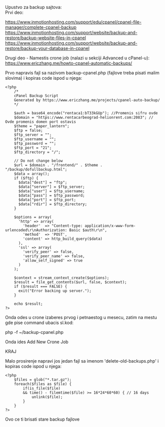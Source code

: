 Upustvo za backup sajtova:<br>
Prvi deo:<br>

https://www.inmotionhosting.com/support/edu/cpanel/cpanel-file-manager/complete-cpanel-backup<br>
https://www.inmotionhosting.com/support/website/backup-and-restore/backup-website-files-in-cpanel<br>
https://www.inmotionhosting.com/support/website/backup-and-restore/backup-your-database-in-cpanel<br>


Drugi deo - Namestis crone job (nalazi u sekciji Advanced u cPanel-u):<br>
https://www.ericzhang.me/howto-cpanel-automatic-backups/<br>

Prvo napravis fajl sa nazivom backup-cpanel.php (fajlove treba pisati malim slovima) i kopiras code ispod u njega:

	<?php
		/*
		cPanel Backup Script
		Generated by https://www.ericzhang.me/projects/cpanel-auto-backup/
		*/

		$auth = base64_encode("rentaca1:bT33kGUp"); //Promenis sifru ovde
		$domain = "https://www.rentacarbeograd-helionrent.com:2083"; // Ovde promenis domen port ostavis
		$theme = "paper_lantern";
		$ftp = false;
		$ftp_server = "";
		$ftp_username = "";
		$ftp_password = "";
		$ftp_port = "21";
		$ftp_directory = "/";

		// Do not change below
		$url = $domain . "/frontend/" . $theme . "/backup/dofullbackup.html";
		$data = array();
		if ($ftp) {
		  $data["dest"] = "ftp";
		  $data["server"] = $ftp_server;
		  $data["user"] = $ftp_username;
		  $data["pass"] = $ftp_password;
		  $data["port"] = $ftp_port;
		  $data["rdir"] = $ftp_directory;
		}

		$options = array(
		  'http' => array(
		    'header'  => "Content-type: application/x-www-form-urlencoded\r\nAuthorization: Basic $auth\r\n",
		    'method'  => 'POST',
		    'content' => http_build_query($data)
		  ),
		  'ssl' => array(
		    'verify_peer' => false,
		    'verify_peer_name' => false,
		    'allow_self_signed' => true
		  )
		);

		$context = stream_context_create($options);
		$result = file_get_contents($url, false, $context);
		if ($result === FALSE) {
		  exit("Error backing up server.");
		}

		echo $result;
	?>


Onda odes u crone izaberes prvog i petnaestog u mesecu, zatim na mestu gde pise command ubacis sl.kod:<br>

php -f ~/backup-cpanel.php<br>

Onda ides Add New Crone Job<br>

KRAJ


Malo prosirenje napravi jos jedan fajl sa imenom 'delete-old-backups.php' i kopiras code ispod u njega:

	<?php
	    $files = glob("*.tar.gz");
	    foreach($files as $file) {
	        if(is_file($file)
	        && time() - filemtime($file) >= 16*24*60*60) { // 16 days
	            unlink($file);
	        }
	    }
	?>  

Ovo ce ti brisati stare backup fajlove
